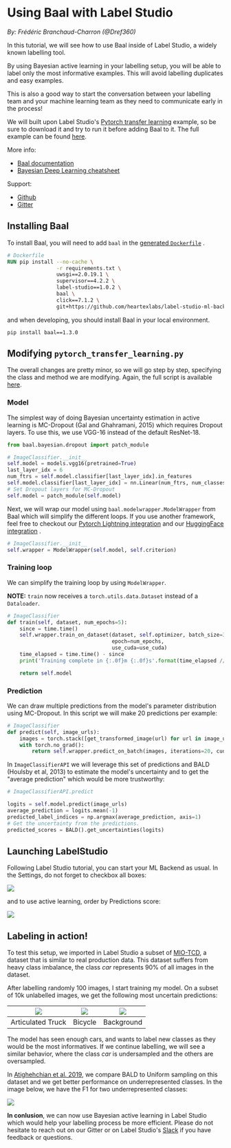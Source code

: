# Using Baal with Label Studio

*By: Frédéric Branchaud-Charron (@Dref360)*

In this tutorial, we will see how to use Baal inside of Label Studio, a widely known labelling tool.

By using Bayesian active learning in your labelling setup, you will be able to label only the most informative examples.
This will avoid labelling duplicates and easy examples.

This is also a good way to start the conversation between your labelling team and your machine learning team as they
need to communicate early in the process!

We will built upon Label
Studio's [Pytorch transfer learning](https://github.com/heartexlabs/label-studio-ml-backend/blob/master/label_studio_ml/examples/pytorch_transfer_learning.py)
example, so be sure to download it and try to run it before adding Baal to it. The full example can be
found [here](https://gist.github.com/Dref360/288845b2fbb0504e4cfc216a76b547e7).

More info:

* [Baal documentation](https://baal.readthedocs.io/en/latest/)
* [Bayesian Deep Learning cheatsheet](https://baal.readthedocs.io/en/latest/user_guide/baal_cheatsheet.html)

Support:

* [Github](https://github.com/ElementAI/baal)
* [Gitter](https://gitter.im/eai-baal/community)

## Installing Baal

To install Baal, you will need to add `baal` in
the [generated `Dockerfile`](https://github.com/heartexlabs/label-studio-ml-backend/blob/master/label_studio_ml/default_configs/Dockerfile)
.

```dockerfile
# Dockerfile
RUN pip install --no-cache \
                -r requirements.txt \
                uwsgi==2.0.19.1 \
                supervisor==4.2.2 \
                label-studio==1.0.2 \
                baal \
                click==7.1.2 \
                git+https://github.com/heartexlabs/label-studio-ml-backend
```

and when developing, you should install Baal in your local environment.

`pip install baal==1.3.0`

## Modifying `pytorch_transfer_learning.py`

The overall changes are pretty minor, so we will go step by step, specifying the class and method we are modifying.
Again, the full script is available [here](https://gist.github.com/Dref360/288845b2fbb0504e4cfc216a76b547e7).

### Model

The simplest way of doing Bayesian uncertainty estimation in active learning is MC-Dropout (Gal and Ghahramani, 2015)
which requires Dropout layers. To use this, we use VGG-16 instead of the default ResNet-18.

```python
from baal.bayesian.dropout import patch_module

# ImageClassifier.__init__
self.model = models.vgg16(pretrained=True)
last_layer_idx = 6
num_ftrs = self.model.classifier[last_layer_idx].in_features
self.model.classifier[last_layer_idx] = nn.Linear(num_ftrs, num_classes)
# Set Dropout layers for MC-Dropout
self.model = patch_module(self.model)
```

Next, we will wrap our model using `baal.modelwrapper.ModelWrapper` from Baal which will simplify the different loops.
If you use another framework, feel free to checkout
our [Pytorch Lightning integration](https://baal.readthedocs.io/en/latest/notebooks/compatibility/pytorch_lightning.html)
and our [HuggingFace integration](https://baal.readthedocs.io/en/latest/notebooks/compatibility/nlp_classification.html)
.

```python
# ImageClassifier.__init__
self.wrapper = ModelWrapper(self.model, self.criterion)
```

### Training loop

We can simplify the training loop by using `ModelWrapper`.

**NOTE:** `train` now receives a `torch.utils.data.Dataset` instead of a `Dataloader`.

```python
# ImageClassifier
def train(self, dataset, num_epochs=5):
    since = time.time()
    self.wrapper.train_on_dataset(dataset, self.optimizer, batch_size=32,
                                  epoch=num_epochs,
                                  use_cuda=use_cuda)
    time_elapsed = time.time() - since
    print('Training complete in {:.0f}m {:.0f}s'.format(time_elapsed // 60, time_elapsed % 60))

    return self.model
```

### Prediction

We can draw multiple predictions from the model's parameter distribution using MC-Dropout. In this script we will make
20 predictions per example:

```python 
# ImageClassifier
def predict(self, image_urls):
    images = torch.stack([get_transformed_image(url) for url in image_urls])
    with torch.no_grad():
        return self.wrapper.predict_on_batch(images, iterations=20, cuda=use_cuda)

```

In `ImageClassifierAPI` we will leverage this set of predictions and BALD (Houlsby et al, 2013) to estimate the model's
uncertainty and to get the "average prediction" which would be more trustworthy:

```python
# ImageClassifierAPI.predict

logits = self.model.predict(image_urls)
average_prediction = logits.mean(-1)
predicted_label_indices = np.argmax(average_prediction, axis=1)
# Get the uncertainty from the predictions.
predicted_scores = BALD().get_uncertainties(logits)
```

## Launching LabelStudio

Following Label Studio tutorial, you can start your ML Backend as usual.
In the Settings, do not forget to checkbox all boxes:

![](https://i.imgur.com/4vcj2u8.png)

and to use active learning, order by Predictions score:

![](https://i.imgur.com/cGVngqw.png)

## Labeling in action!

To test this setup, we imported in Label Studio a subset of [MIO-TCD](http://podoce.dinf.usherbrooke.ca/), a dataset
that is similar to real production data. This dataset suffers from heavy class imbalance, the class *car* represents 90%
of all images in the dataset.

After labelling randomly 100 images, I start training my model. On a subset of 10k unlabelled images, we get the
following most uncertain predictions:

| ![](https://i.imgur.com/7LuI4qf.jpg) | ![](https://i.imgur.com/YjViSz6.jpg) | ![]( https://i.imgur.com/9SyYMfR.jpg) |
|--------------------------------------|--------------------------------------|---------------------------------------|
| Articulated Truck                    | Bicycle                              | Background                            |

The model has seen enough cars, and wants to label new classes as they would be the most informatives. If we continue
labelling, we will see a similar behavior, where the class *car* is undersampled and the others are oversampled.

In [Atighehchian et al. 2019](https://arxiv.org/abs/2006.09916), we compare BALD to Uniform sampling on this dataset and
we get better performance on underrepresented classes.
In the image below, we have the F1 for two underrepresented classes:

![](https://i.imgur.com/dWP7QIJ.png)

**In conlusion**, we can now use Bayesian active learning in Label Studio which would help your labelling process be
more efficient. Please do not hesitate to reach out on our Gitter or on Label
Studio's [Slack](http://slack.labelstud.io.s3-website-us-east-1.amazonaws.com/?source=site-header) if you have feedback
or questions.
